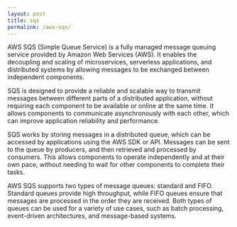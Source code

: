 ```yaml
---
layout: post
title: sqs
permalink: /aws-sqs/
---
```


AWS SQS (Simple Queue Service) is a fully managed message queuing service provided by Amazon Web Services (AWS). It enables the decoupling and scaling of microservices, serverless applications, and distributed systems by allowing messages to be exchanged between independent components.

SQS is designed to provide a reliable and scalable way to transmit messages between different parts of a distributed application, without requiring each component to be available or online at the same time. It allows components to communicate asynchronously with each other, which can improve application reliability and performance.

SQS works by storing messages in a distributed queue, which can be accessed by applications using the AWS SDK or API. Messages can be sent to the queue by producers, and then retrieved and processed by consumers. This allows components to operate independently and at their own pace, without needing to wait for other components to complete their tasks.

AWS SQS supports two types of message queues: standard and FIFO. Standard queues provide high throughput, while FIFO queues ensure that messages are processed in the order they are received. Both types of queues can be used for a variety of use cases, such as batch processing, event-driven architectures, and message-based systems.
